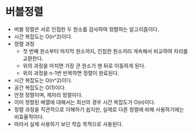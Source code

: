 # 버블정렬

- 버블 정렬은 서로 인접한 두 원소를 검사하여 정렬하는 알고리즘이다.
- 시간 복잡도는 O(n^2)이다.
- 정렬 과정
    - 첫 번째 원소부터 마지막 원소까지, 인접한 원소끼리 게속해서 비교하여 자리를 교환한다.
    - 위의 과정을 마치면 가장 큰 원소가 맨 뒤로 이동하게 된다.
    - 위의 과정을 n-1번 반복하면 정렬이 완료된다.
- 시간 복잡도는 O(n^2)이다.
- 공간 복잡도는 O(1)이다.
- 안정 정렬이며, 제자리 정렬이다.
- 이미 정렬된 배열에 대해서는 최선의 경우 시간 복잡도가 O(n)이다.
- 정렬 과정을 직관적으로 이해하기 쉽지만, 실제로 다른 정렬에 비해 사용하기에는 비효율적이다.
- 따라서 실제 사용하기 보단 학습 목적으로 사용된다.
